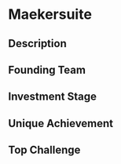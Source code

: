 # Maekersuite
## Description
## Founding Team
## Investment Stage
## Unique Achievement
## Top Challenge
